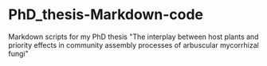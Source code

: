 # PhD_thesis-Markdown-code
Markdown scripts for my PhD thesis "The interplay between host plants and priority effects in community assembly processes of arbuscular mycorrhizal fungi"
